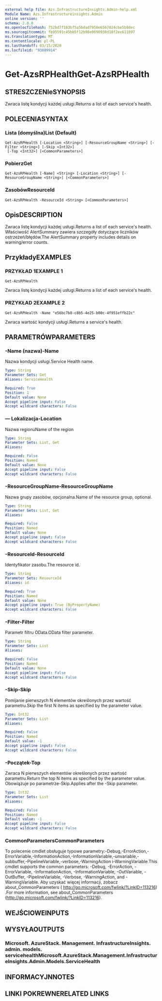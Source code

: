 ```yaml
---
external help file: Azs.InfrastructureInsights.Admin-help.xml
Module Name: Azs.Infrastructureinsights.Admin
online version: ''
schema: 2.0.0
ms.openlocfilehash: 752bd7f183bf5a5bdad7950e6567024cbe5b8dec
ms.sourcegitcommit: fb95591c45bb5f12b98e0690938d18f2ec611897
ms.translationtype: MT
ms.contentlocale: pl-PL
ms.lasthandoff: 03/15/2020
ms.locfileid: "93889914"
---
```

# <span data-ttu-id="ad77d-101">Get-AzsRPHealth</span><span class="sxs-lookup"><span data-stu-id="ad77d-101">Get-AzsRPHealth</span></span>

## <span data-ttu-id="ad77d-102">STRESZCZENIe</span><span class="sxs-lookup"><span data-stu-id="ad77d-102">SYNOPSIS</span></span>
<span data-ttu-id="ad77d-103">Zwraca listę kondycji każdej usługi.</span><span class="sxs-lookup"><span data-stu-id="ad77d-103">Returns a list of each service's health.</span></span>

## <span data-ttu-id="ad77d-104">POLECENIA</span><span class="sxs-lookup"><span data-stu-id="ad77d-104">SYNTAX</span></span>

### <span data-ttu-id="ad77d-105">Lista (domyślna)</span><span class="sxs-lookup"><span data-stu-id="ad77d-105">List (Default)</span></span>
```
Get-AzsRPHealth [-Location <String>] [-ResourceGroupName <String>] [-Filter <String>] [-Skip <Int32>]
 [-Top <Int32>] [<CommonParameters>]
```

### <span data-ttu-id="ad77d-106">Pobierz</span><span class="sxs-lookup"><span data-stu-id="ad77d-106">Get</span></span>
```
Get-AzsRPHealth [-Name] <String> [-Location <String>] [-ResourceGroupName <String>] [<CommonParameters>]
```

### <span data-ttu-id="ad77d-107">Zasobów</span><span class="sxs-lookup"><span data-stu-id="ad77d-107">ResourceId</span></span>
```
Get-AzsRPHealth -ResourceId <String> [<CommonParameters>]
```

## <span data-ttu-id="ad77d-108">Opis</span><span class="sxs-lookup"><span data-stu-id="ad77d-108">DESCRIPTION</span></span>
<span data-ttu-id="ad77d-109">Zwraca listę kondycji każdej usługi.</span><span class="sxs-lookup"><span data-stu-id="ad77d-109">Returns a list of each service's health.</span></span> <span data-ttu-id="ad77d-110">Właściwość AlertSummary zawiera szczegóły dotyczące liczników ostrzeżeń/błędów.</span><span class="sxs-lookup"><span data-stu-id="ad77d-110">The AlertSummary property includes details on warning/error counts.</span></span>

## <span data-ttu-id="ad77d-111">Przykłady</span><span class="sxs-lookup"><span data-stu-id="ad77d-111">EXAMPLES</span></span>

### <span data-ttu-id="ad77d-112">PRZYKŁAD 1</span><span class="sxs-lookup"><span data-stu-id="ad77d-112">EXAMPLE 1</span></span>
```
Get-AzsRPHealth
```

<span data-ttu-id="ad77d-113">Zwraca listę kondycji każdej usługi.</span><span class="sxs-lookup"><span data-stu-id="ad77d-113">Returns a list of each service's health.</span></span>

### <span data-ttu-id="ad77d-114">PRZYKŁAD 2</span><span class="sxs-lookup"><span data-stu-id="ad77d-114">EXAMPLE 2</span></span>
```
Get-AzsRPHealth -Name "e56bc7b8-c8b5-4e25-b00c-4f951effb22c"
```

<span data-ttu-id="ad77d-115">Zwraca wartość kondycji usługi.</span><span class="sxs-lookup"><span data-stu-id="ad77d-115">Returns a service's health.</span></span>

## <span data-ttu-id="ad77d-116">PARAMETRÓW</span><span class="sxs-lookup"><span data-stu-id="ad77d-116">PARAMETERS</span></span>

### <span data-ttu-id="ad77d-117">-Name (nazwa)</span><span class="sxs-lookup"><span data-stu-id="ad77d-117">-Name</span></span>
<span data-ttu-id="ad77d-118">Nazwa kondycji usługi.</span><span class="sxs-lookup"><span data-stu-id="ad77d-118">Service Health name.</span></span>

```yaml
Type: String
Parameter Sets: Get
Aliases: ServiceHealth

Required: True
Position: 1
Default value: None
Accept pipeline input: False
Accept wildcard characters: False
```

### <span data-ttu-id="ad77d-119">— Lokalizacja</span><span class="sxs-lookup"><span data-stu-id="ad77d-119">-Location</span></span>
<span data-ttu-id="ad77d-120">Nazwa regionu</span><span class="sxs-lookup"><span data-stu-id="ad77d-120">Name of the region</span></span>

```yaml
Type: String
Parameter Sets: List, Get
Aliases:

Required: False
Position: Named
Default value: None
Accept pipeline input: False
Accept wildcard characters: False
```

### <span data-ttu-id="ad77d-121">-ResourceGroupName</span><span class="sxs-lookup"><span data-stu-id="ad77d-121">-ResourceGroupName</span></span>
<span data-ttu-id="ad77d-122">Nazwa grupy zasobów, opcjonalna.</span><span class="sxs-lookup"><span data-stu-id="ad77d-122">Name of the resource group, optional.</span></span>

```yaml
Type: String
Parameter Sets: List, Get
Aliases:

Required: False
Position: Named
Default value: None
Accept pipeline input: False
Accept wildcard characters: False
```

### <span data-ttu-id="ad77d-123">-ResourceId</span><span class="sxs-lookup"><span data-stu-id="ad77d-123">-ResourceId</span></span>
<span data-ttu-id="ad77d-124">Identyfikator zasobu.</span><span class="sxs-lookup"><span data-stu-id="ad77d-124">The resource id.</span></span>

```yaml
Type: String
Parameter Sets: ResourceId
Aliases: id

Required: True
Position: Named
Default value: None
Accept pipeline input: True (ByPropertyName)
Accept wildcard characters: False
```

### <span data-ttu-id="ad77d-125">-Filter</span><span class="sxs-lookup"><span data-stu-id="ad77d-125">-Filter</span></span>
<span data-ttu-id="ad77d-126">Parametr filtru OData.</span><span class="sxs-lookup"><span data-stu-id="ad77d-126">OData filter parameter.</span></span>

```yaml
Type: String
Parameter Sets: List
Aliases:

Required: False
Position: Named
Default value: None
Accept pipeline input: False
Accept wildcard characters: False
```

### <span data-ttu-id="ad77d-127">-Skip</span><span class="sxs-lookup"><span data-stu-id="ad77d-127">-Skip</span></span>
<span data-ttu-id="ad77d-128">Pomijanie pierwszych N elementów określonych przez wartość parametru.</span><span class="sxs-lookup"><span data-stu-id="ad77d-128">Skip the first N items as specified by the parameter value.</span></span>

```yaml
Type: Int32
Parameter Sets: List
Aliases:

Required: False
Position: Named
Default value: -1
Accept pipeline input: False
Accept wildcard characters: False
```

### <span data-ttu-id="ad77d-129">-Początek</span><span class="sxs-lookup"><span data-stu-id="ad77d-129">-Top</span></span>
<span data-ttu-id="ad77d-130">Zwraca N pierwszych elementów określonych przez wartość parametru.</span><span class="sxs-lookup"><span data-stu-id="ad77d-130">Return the top N items as specified by the parameter value.</span></span>
<span data-ttu-id="ad77d-131">Obowiązuje po parametrze-Skip.</span><span class="sxs-lookup"><span data-stu-id="ad77d-131">Applies after the -Skip parameter.</span></span>

```yaml
Type: Int32
Parameter Sets: List
Aliases:

Required: False
Position: Named
Default value: -1
Accept pipeline input: False
Accept wildcard characters: False
```

### <span data-ttu-id="ad77d-132">CommonParameters</span><span class="sxs-lookup"><span data-stu-id="ad77d-132">CommonParameters</span></span>
<span data-ttu-id="ad77d-133">To polecenie cmdlet obsługuje typowe parametry:-Debug,-ErrorAction,-ErrorVariable,-InformationAction,-InformationVariable,-unvariable,-subbuffer,-PipelineVariable,-verbose,-WarningAction i-WarningVariable.</span><span class="sxs-lookup"><span data-stu-id="ad77d-133">This cmdlet supports the common parameters: -Debug, -ErrorAction, -ErrorVariable, -InformationAction, -InformationVariable, -OutVariable, -OutBuffer, -PipelineVariable, -Verbose, -WarningAction, and -WarningVariable.</span></span> <span data-ttu-id="ad77d-134">Aby uzyskać więcej informacji, zobacz about_CommonParameters ( http://go.microsoft.com/fwlink/?LinkID=113216) .</span><span class="sxs-lookup"><span data-stu-id="ad77d-134">For more information, see about_CommonParameters (http://go.microsoft.com/fwlink/?LinkID=113216).</span></span>

## <span data-ttu-id="ad77d-135">WEJŚCIOWE</span><span class="sxs-lookup"><span data-stu-id="ad77d-135">INPUTS</span></span>

## <span data-ttu-id="ad77d-136">WYSYŁA</span><span class="sxs-lookup"><span data-stu-id="ad77d-136">OUTPUTS</span></span>

### <span data-ttu-id="ad77d-137">Microsoft. AzureStack. Management. InfrastructureInsights. admin. models. servicehealth</span><span class="sxs-lookup"><span data-stu-id="ad77d-137">Microsoft.AzureStack.Management.InfrastructureInsights.Admin.Models.ServiceHealth</span></span>

## <span data-ttu-id="ad77d-138">INFORMACYJN</span><span class="sxs-lookup"><span data-stu-id="ad77d-138">NOTES</span></span>

## <span data-ttu-id="ad77d-139">LINKI POKREWNE</span><span class="sxs-lookup"><span data-stu-id="ad77d-139">RELATED LINKS</span></span>
